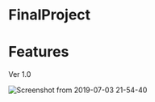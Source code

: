 # FinalProject
# Features
Ver 1.0


![Screenshot from 2019-07-03 21-54-40](https://user-images.githubusercontent.com/40573988/60608547-4e63b000-9ddd-11e9-91f0-3d495240c47d.png)

